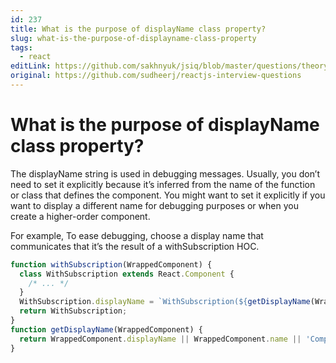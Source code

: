```yaml
---
id: 237
title: What is the purpose of displayName class property?
slug: what-is-the-purpose-of-displayname-class-property
tags:
  - react
editLink: https://github.com/sakhnyuk/jsiq/blob/master/questions/theory/react/237.md
original: https://github.com/sudheerj/reactjs-interview-questions
---
```


# What is the purpose of displayName class property?

The displayName string is used in debugging messages. Usually, you don’t need to set it explicitly because it’s inferred from the name of the function or class that defines the component. You might want to set it explicitly if you want to display a different name for debugging purposes or when you create a higher-order component.

For example, To ease debugging, choose a display name that communicates that it’s the result of a withSubscription HOC.

```javascript
function withSubscription(WrappedComponent) {
  class WithSubscription extends React.Component {
    /* ... */
  }
  WithSubscription.displayName = `WithSubscription(${getDisplayName(WrappedComponent)})`;
  return WithSubscription;
}
function getDisplayName(WrappedComponent) {
  return WrappedComponent.displayName || WrappedComponent.name || 'Component';
}
```